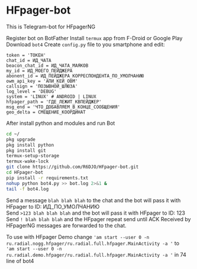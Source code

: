 # HFpager-bot

This is Telegram-bot for HFpagerNG  
  
Register bot on BotFather
Install ```termux``` app from F-Droid or Google Play  
Download ```bot4```
Create ```config.py``` file to you smartphone and edit:
```
token = 'ТОКЕН'
chat_id = ИД_ЧАТА
beacon_chat_id = ИД_ЧАТА_МАЯКОВ
my_id = ИД_МОЕГО_ПЕЙДЖЕРА
abonent_id = ИД_ПЕЙДЖЕРА_КОРРЕСПОНДЕНТА_ПО_УМОЛЧАНИЮ
owm_api_key = 'АПИ_КЕЙ_ОВМ'
callsign = 'ПОЗЫВНОЙ_ШЛЮЗА'
log_level = 'DEBUG'
system = 'LINUX' # ANDROID | LINUX
hfpager_path = 'ГДЕ_ЛЕЖИТ_КВПЕЙДЖЕР'
msg_end = 'ЧТО_ДОБАВЛЯЕМ_В_КОНЦЕ_СООБЩЕНИЯ'
geo_delta = СМЕЩЕНИЕ_КООРДИНАТ
```
After install python and modules and run Bot

```bash
cd ~/
pkg upgrade
pkg install python
pkg install git
termux-setup-storage
termux-wake-lock
git clone https://github.com/R6DJO/HFpager-bot.git
cd HFpager-bot
pip install -r requirements.txt
nohup python bot4.py >> bot.log 2>&1 &
tail -f bot4.log

```

Send a message ```blah blah blah``` to the chat and the bot will pass it with HFpager to ID: ИД_ПО_УМОЛЧАНИЮ  
Send ```>123 blah blah blah``` and the bot will pass it with HFpager to ID: 123  
Send ```! blah blah blah``` and the HFpager repeat send until ACK
Received by HFpagerNG messages are forwarded to the chat.

To use with HFpager Demo change ```'am start --user 0 -n ru.radial.nogg.hfpager/ru.radial.full.hfpager.MainActivity -a '``` to  
```'am start --user 0 -n ru.radial.demo.hfpager/ru.radial.full.hfpager.MainActivity -a '``` in 74 line of bot4
